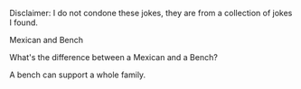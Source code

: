 Disclaimer: I do not condone these jokes, they are from a collection of jokes I found.

Mexican and Bench

What's the difference between a Mexican and a Bench?

A bench can support a whole family.


